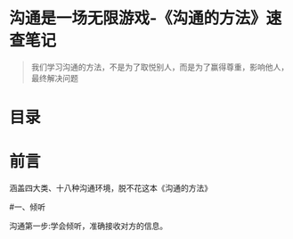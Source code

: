 # 沟通是一场无限游戏-《沟通的方法》速查笔记

>我们学习沟通的方法，不是为了取悦别人，而是为了赢得尊重，影响他人，最终解决问题
>

# 目录

# 前言

涵盖四大类、十八种沟通环境，脱不花这本《沟通的方法》

#一、倾听

沟通第一步:学会倾听，准确接收对方的信息。
